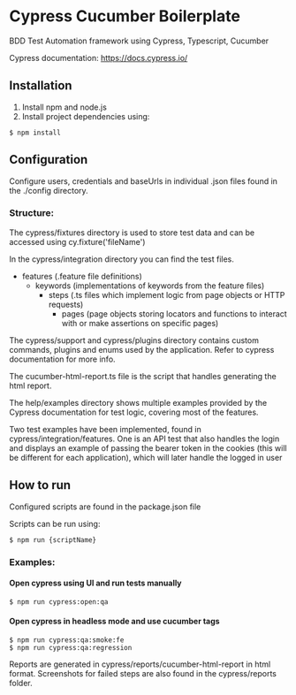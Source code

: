 # Cypress Cucumber Boilerplate

BDD Test Automation framework using Cypress, Typescript, Cucumber

Cypress documentation: https://docs.cypress.io/

## Installation

1. Install npm and node.js
2. Install project dependencies using:

```
$ npm install
```

## Configuration

Configure users, credentials and baseUrls in individual .json files found in the ./config directory. 

### Structure:

The cypress/fixtures directory is used to store test data and can be accessed using cy.fixture('fileName')

In the cypress/integration directory you can find the test files.

- features (.feature file definitions)
    - keywords (implementations of keywords from the feature files)
        - steps (.ts files which implement logic from page objects or HTTP requests)
            - pages (page objects storing locators and functions to interact with or make assertions on specific pages)

The cypress/support and cypress/plugins directory contains custom commands, plugins and enums used by the application. Refer to cypress documentation for  more info.

The cucumber-html-report.ts file is the script that handles generating the html report.

The help/examples directory shows multiple examples provided by the Cypress documentation for test logic, covering most of the features.

Two test examples have been implemented, found in cypress/integration/features. One is an API test that also handles the login and displays an example of passing the bearer token in the cookies (this will be different for each application), which will later handle the logged in user

## How to run

Configured scripts are found in the package.json file

Scripts can be run using:
```
$ npm run {scriptName}
```

### Examples:

#### Open cypress using UI and run tests manually
```
$ npm run cypress:open:qa
```

#### Open cypress in headless mode and use cucumber tags
```
$ npm run cypress:qa:smoke:fe
$ npm run cypress:qa:regression
```
Reports are generated in cypress/reports/cucumber-html-report in html format. Screenshots for failed steps are also found in the cypress/reports folder.

